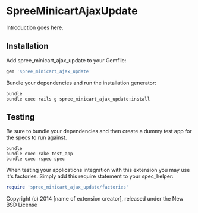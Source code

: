 SpreeMinicartAjaxUpdate
=======================

Introduction goes here.

Installation
------------

Add spree_minicart_ajax_update to your Gemfile:

```ruby
gem 'spree_minicart_ajax_update'
```

Bundle your dependencies and run the installation generator:

```shell
bundle
bundle exec rails g spree_minicart_ajax_update:install
```

Testing
-------

Be sure to bundle your dependencies and then create a dummy test app for the specs to run against.

```shell
bundle
bundle exec rake test_app
bundle exec rspec spec
```

When testing your applications integration with this extension you may use it's factories.
Simply add this require statement to your spec_helper:

```ruby
require 'spree_minicart_ajax_update/factories'
```

Copyright (c) 2014 [name of extension creator], released under the New BSD License
